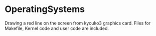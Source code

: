 # OperatingSystems
Drawing a red line on the screen from kyouko3 graphics card. Files for Makefile, Kernel code and user code are included.
